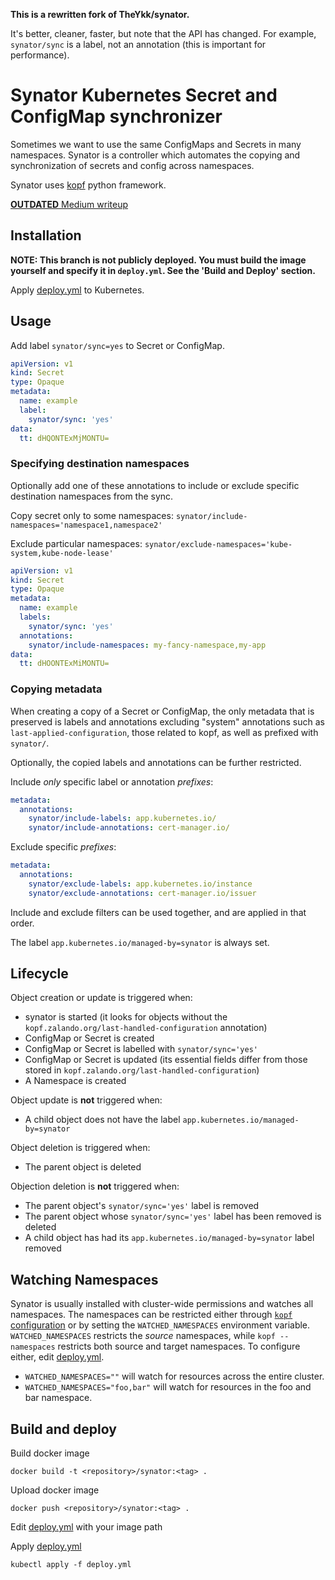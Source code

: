 **This is a rewritten fork of TheYkk/synator.**

It's better, cleaner, faster, but note that the API has changed.
For example, `synator/sync` is a label, not an annotation (this is important for performance). 


# Synator Kubernetes Secret and ConfigMap synchronizer

Sometimes we want to use the same ConfigMaps and Secrets in many namespaces.
Synator is a controller which automates the copying and synchronization of secrets and config across namespaces.

Synator uses [kopf](https://github.com/nolar/kopf) python framework.

[**OUTDATED** Medium writeup](https://itnext.io/kubernetes-secret-and-configmap-sync-6c6b9f906b0d)


## Installation

**NOTE: This branch is not publicly deployed. You must build the image yourself and specify it in `deploy.yml`.
See the 'Build and Deploy' section.**

Apply [deploy.yml](deploy.yml) to Kubernetes.


## Usage

Add label `synator/sync=yes` to Secret or ConfigMap.

```yaml
apiVersion: v1
kind: Secret
type: Opaque
metadata:
  name: example
  label:
    synator/sync: 'yes'
data:
  tt: dHQONTExMjMONTU=
```

### Specifying destination namespaces

Optionally add one of these annotations to include or exclude specific destination
namespaces from the sync.

Copy secret only to some namespaces:
`synator/include-namespaces='namespace1,namespace2'`

Exclude particular namespaces:
`synator/exclude-namespaces='kube-system,kube-node-lease'`

```yaml
apiVersion: v1
kind: Secret
type: Opaque
metadata:
  name: example
  labels:
    synator/sync: 'yes'
  annotations:
    synator/include-namespaces: my-fancy-namespace,my-app
data:
  tt: dHOONTExMiMONTU=
```

### Copying metadata

When creating a copy of a Secret or ConfigMap, the only metadata that is preserved is labels and annotations excluding
"system" annotations such as `last-applied-configuration`, those related to kopf, as well as prefixed with `synator/`.

Optionally, the copied labels and annotations can be further restricted.

Include *only* specific label or annotation *prefixes*:
```yaml
metadata:
  annotations:
    synator/include-labels: app.kubernetes.io/
    synator/include-annotations: cert-manager.io/
```

Exclude specific *prefixes*:
```yaml
metadata:
  annotations:
    synator/exclude-labels: app.kubernetes.io/instance
    synator/exclude-annotations: cert-manager.io/issuer
```

Include and exclude filters can be used together, and are applied in that order.

The label `app.kubernetes.io/managed-by=synator` is always set.


## Lifecycle

Object creation or update is triggered when:
 - synator is started (it looks for objects without the `kopf.zalando.org/last-handled-configuration` annotation)
 - ConfigMap or Secret is created
 - ConfigMap or Secret is labelled with `synator/sync='yes'`
 - ConfigMap or Secret is updated (its essential fields differ from those stored in `kopf.zalando.org/last-handled-configuration`)
 - A Namespace is created
 
Object update is **not** triggered when:
 - A child object does not have the label `app.kubernetes.io/managed-by=synator`

Object deletion is triggered when:
 - The parent object is deleted

Objection deletion is **not** triggered when:
 - The parent object's `synator/sync='yes'` label is removed
 - The parent object whose `synator/sync='yes'` label has been removed is deleted
 - A child object has had its `app.kubernetes.io/managed-by=synator` label removed


## Watching Namespaces

Synator is usually installed with cluster-wide permissions and watches all namespaces.
The namespaces can be restricted either through [`kopf` configuration](https://kopf.readthedocs.io/en/stable/scopes/)
or by setting the `WATCHED_NAMESPACES` environment variable.
`WATCHED_NAMESPACES` restricts the *source* namespaces, while `kopf --namespaces` restricts both source and target namespaces.
To configure either, edit [deploy.yml](deploy.yml).

- `WATCHED_NAMESPACES=""` will watch for resources across the entire cluster.
- `WATCHED_NAMESPACES="foo,bar"` will watch for resources in the foo and bar namespace.


## Build and deploy

Build docker image

```shell
docker build -t <repository>/synator:<tag> .
```

Upload docker image

```shell
docker push <repository>/synator:<tag> .
```

Edit [deploy.yml](deploy.yml) with your image path

Apply [deploy.yml](deploy.yml)

```shell
kubectl apply -f deploy.yml
```
